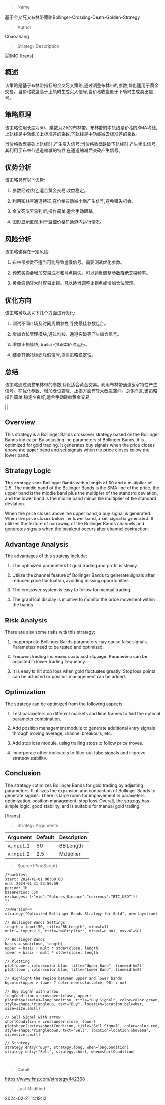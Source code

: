 
> Name

基于金叉死叉布林带策略Bollinger-Crossing-Death-Golden-Strategy

> Author

ChaoZhang

> Strategy Description

![IMG](https://www.fmz.com/upload/asset/13acdae144895aee645.png)
[trans]
## 概述

该策略是基于布林带指标的金叉死叉策略,通过调整布林带的参数,优化适用于黄金交易。当价格收盘高于上轨时生成买入信号,当价格收盘低于下轨时生成卖出信号。

## 策略原理

该策略使用长度为50、乘数为2.5的布林带。布林带的中轨线是价格的SMA均线,上轨线是中轨线加上标准差的乘数,下轨线是中轨线减去标准差的乘数。

当价格收盘突破上轨线时,产生买入信号;当价格收盘跌破下轨线时,产生卖出信号。其利用了布林带通道缩减的特性,在通道缩减后突破产生信号。

## 优势分析

该策略具有以下优势:

1. 参数经过优化,适合黄金交易,收益稳定。

2. 利用布林带通道特征,在价格波动减小后产生信号,避免错失机会。 

3. 金叉死叉容易判断,操作简单,适合手动跟踪。

4. 图形显示直观,利于监控价格在通道内运行情况。

## 风险分析

该策略也存在一定风险:

1. 布林带参数不适当可能导致虚假信号。需要测试优化参数。

2. 频繁买卖会增加交易成本和滑点损失。可以适当调整参数降低交易频率。

3. 黄金波动较大时容易止损。可以适当调整止损点或增加仓位管理。

## 优化方向 

该策略可以从以下几个方面进行优化:

1. 测试不同市场及时间周期参数,寻找最佳参数组合。

2. 增加仓位管理模块,通过均线、通道突破等产生加仓信号。

3. 增加止损模块, trails止损跟踪价格运行。

4. 结合其他指标滤除假信号,提高策略稳定性。

## 总结

该策略通过调整布林带的参数,优化适合黄金交易。利用布林带通道宽窄特性产生信号。在优化参数、增加仓位管理、止损方面有较大改进空间。总体而言,该策略操作简单,稳定性良好,适合手动跟单黄金交易。

||

## Overview  

This strategy is a Bollinger Bands crossover strategy based on the Bollinger Bands indicator. By adjusting the parameters of Bollinger Bands, it is optimized for gold trading. It generates buy signals when the price closes above the upper band and sell signals when the price closes below the lower band.

## Strategy Logic  

The strategy uses Bollinger Bands with a length of 50 and a multiplier of 2.5. The middle band of the Bollinger Bands is the SMA line of the price, the upper band is the middle band plus the multiplier of the standard deviation, and the lower band is the middle band minus the multiplier of the standard deviation.  

When the price closes above the upper band, a buy signal is generated. When the price closes below the lower band, a sell signal is generated. It utilizes the feature of narrowing of the Bollinger Bands channels and generates signals when the breakout occurs after channel contraction.

## Advantage Analysis   

The advantages of this strategy include:

1. The optimized parameters fit gold trading and profit is steady.  

2. Utilize the channel feature of Bollinger Bands to generate signals after reduced price fluctuation, avoiding missing opportunities.   

3. The crossover system is easy to follow for manual trading.  

4. The graphical display is intuitive to monitor the price movement within the bands.

## Risk Analysis

There are also some risks with this strategy:  

1. Inappropriate Bollinger Bands parameters may cause false signals. Parameters need to be tested and optimized.

2. Frequent trading increases costs and slippage. Parameters can be adjusted to lower trading frequency.  

3. It is easy to hit stop loss when gold fluctuates greatly. Stop loss points can be adjusted or position management can be added.

## Optimization  

The strategy can be optimized from the following aspects:

1. Test parameters on different markets and time frames to find the optimal parameter combination.  

2. Add position management module to generate additional entry signals through moving average, channel breakouts, etc.
   
3. Add stop loss module, using trailing stops to follow price moves.
   
4. Incorporate other indicators to filter out false signals and improve strategy stability. 

## Conclusion  

The strategy optimizes Bollinger Bands for gold trading by adjusting parameters. It utilizes the expansion and contraction of Bollinger Bands to generate signals. There is large room for improvement in parameters optimization, position management, stop loss. Overall, the strategy has simple logic, good stability, and is suitable for manual gold trading.

[/trans]

> Strategy Arguments



|Argument|Default|Description|
|----|----|----|
|v_input_1|50|BB Length|
|v_input_2|2.5|Multiplier|


> Source (PineScript)

``` pinescript
/*backtest
start: 2024-01-01 00:00:00
end: 2024-01-31 23:59:59
period: 1h
basePeriod: 15m
exchanges: [{"eid":"Futures_Binance","currency":"BTC_USDT"}]
*/

//@version=4
strategy("Optimized Bollinger Bands Strategy for Gold", overlay=true)

// Bollinger Bands Settings
length = input(50, title="BB Length", minval=1)
mult = input(2.5, title="Multiplier", minval=0.001, maxval=50)

// Bollinger Bands
basis = sma(close, length)
upper = basis + mult * stdev(close, length)
lower = basis - mult * stdev(close, length)

// Plotting
plot(upper, color=color.blue, title="Upper Band", linewidth=2)
plot(lower, color=color.blue, title="Lower Band", linewidth=2)

// Highlight the region between upper and lower bands
bgcolor(upper > lower ? color.new(color.blue, 90) : na)

// Buy Signal with arrow
longCondition = crossover(close, upper)
plotshape(series=longCondition, title="Buy Signal", color=color.green, style=shape.triangleup, text="Buy", location=location.belowbar, size=size.small)

// Sell Signal with arrow
shortCondition = crossunder(close, lower)
plotshape(series=shortCondition, title="Sell Signal", color=color.red, style=shape.triangledown, text="Sell", location=location.abovebar, size=size.small)

// Strategy
strategy.entry("Buy", strategy.long, when=longCondition)
strategy.entry("Sell", strategy.short, when=shortCondition)



```

> Detail

https://www.fmz.com/strategy/442368

> Last Modified

2024-02-21 14:19:12
